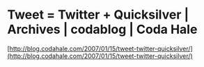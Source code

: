 <!--
id: 1039501
link: http://tumblr.atmos.org/post/1039501/tweet-twitter-quicksilver-archives-codablog
slug: tweet-twitter-quicksilver-archives-codablog
date: Wed Apr 18 2007 17:35:16 GMT-0700 (PDT)
publish: 2007-04-018
tags: 
title: Tweet = Twitter + Quicksilver | Archives | codablog | Coda Hale
-->


Tweet = Twitter + Quicksilver | Archives | codablog | Coda Hale
===============================================================

[http://blog.codahale.com/2007/01/15/tweet-twitter-quicksilver/](http://blog.codahale.com/2007/01/15/tweet-twitter-quicksilver/)

